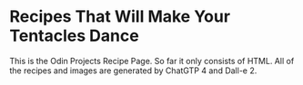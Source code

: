 # Recipes That Will Make Your Tentacles Dance
This is the Odin Projects Recipe Page.
So far it only consists of HTML. All of the recipes and images are generated by ChatGTP 4 and Dall-e 2.